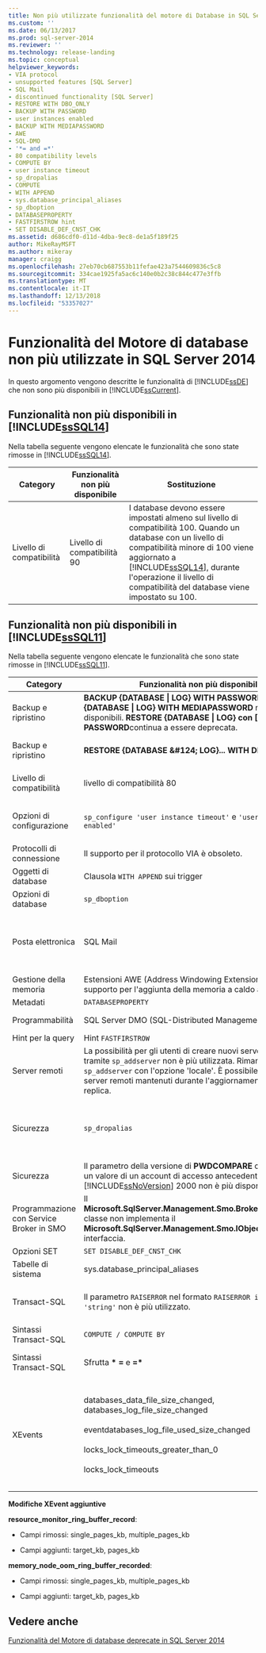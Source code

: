 ```yaml
---
title: Non più utilizzate funzionalità del motore di Database in SQL Server 2014 | Microsoft Docs
ms.custom: ''
ms.date: 06/13/2017
ms.prod: sql-server-2014
ms.reviewer: ''
ms.technology: release-landing
ms.topic: conceptual
helpviewer_keywords:
- VIA protocol
- unsupported features [SQL Server]
- SQL Mail
- discontinued functionality [SQL Server]
- RESTORE WITH DBO_ONLY
- BACKUP WITH PASSWORD
- user instances enabled
- BACKUP WITH MEDIAPASSWORD
- AWE
- SQL-DMO
- '*= and =*'
- 80 compatibility levels
- COMPUTE BY
- user instance timeout
- sp_dropalias
- COMPUTE
- WITH APPEND
- sys.database_principal_aliases
- sp_dboption
- DATABASEPROPERTY
- FASTFIRSTROW hint
- SET DISABLE_DEF_CNST_CHK
ms.assetid: d686cdf0-d11d-4dba-9ec8-de1a5f189f25
author: MikeRayMSFT
ms.author: mikeray
manager: craigg
ms.openlocfilehash: 27eb70cb687553b11fefae423a7544609836c5c8
ms.sourcegitcommit: 334cae1925fa5ac6c140e0b2c38c844c477e3ffb
ms.translationtype: MT
ms.contentlocale: it-IT
ms.lasthandoff: 12/13/2018
ms.locfileid: "53357027"
---
```

# <a name="discontinued-database-engine-functionality-in-sql-server-2014"></a>Funzionalità del Motore di database non più utilizzate in SQL Server 2014
  In questo argomento vengono descritte le funzionalità di [!INCLUDE[ssDE](../includes/ssde-md.md)] che non sono più disponibili in [!INCLUDE[ssCurrent](../includes/sscurrent-md.md)].  
  
## <a name="discontinued-features-in-includesssql14includessssql14-mdmd"></a>Funzionalità non più disponibili in [!INCLUDE[ssSQL14](../includes/sssql14-md.md)]  
 Nella tabella seguente vengono elencate le funzionalità che sono state rimosse in [!INCLUDE[ssSQL14](../includes/sssql14-md.md)].  
  
|Category|Funzionalità non più disponibile|Sostituzione|  
|--------------|--------------------------|-----------------|  
|Livello di compatibilità|Livello di compatibilità 90|I database devono essere impostati almeno sul livello di compatibilità 100. Quando un database con un livello di compatibilità minore di 100 viene aggiornato a [!INCLUDE[ssSQL14](../includes/sssql14-md.md)], durante l'operazione il livello di compatibilità del database viene impostato su 100.|  
  
## <a name="discontinued-features-in-includesssql11includessssql11-mdmd"></a>Funzionalità non più disponibili in [!INCLUDE[ssSQL11](../includes/sssql11-md.md)]  
 Nella tabella seguente vengono elencate le funzionalità che sono state rimosse in [!INCLUDE[ssSQL11](../includes/sssql11-md.md)].  
  
|Category|Funzionalità non più disponibile|Sostituzione|  
|--------------|--------------------------|-----------------|  
|Backup e ripristino|**BACKUP {DATABASE &#124; LOG} WITH PASSWORD** e **BACKUP {DATABASE &#124; LOG} WITH MEDIAPASSWORD** non sono più disponibili. **RESTORE {DATABASE &#124; LOG} con [MEDIA] PASSWORD**continua a essere deprecata.|None|  
|Backup e ripristino|**RESTORE {DATABASE &AMP;#124; LOG}... WITH DBO_ONLY**|**RESTORE {DATABASE &AMP;#124; LOG}...... CON RESTRICTED_USER**|  
|Livello di compatibilità|livello di compatibilità 80|I database devono essere impostati almeno sul livello di compatibilità 90.|  
|Opzioni di configurazione|`sp_configure 'user instance timeout'` e `'user instances enabled'`|Utilizzare la funzionalità di database locale. Per altre informazioni, vedere [utilità SqlLocalDB](../tools/sqllocaldb-utility.md)|  
|Protocolli di connessione|Il supporto per il protocollo VIA è obsoleto.|In alternativa, utilizzare TCP.|  
|Oggetti di database|Clausola `WITH APPEND` sui trigger|Ricreare l'intero trigger.|  
|Opzioni di database|`sp_dboption`|`ALTER DATABASE`|  
|Posta elettronica|SQL Mail|Usare la posta elettronica database. Per altre informazioni, vedere [posta elettronica Database](../relational-databases/database-mail/database-mail.md) e [Use Database Mail Instead of SQL Mail](../relational-databases/policy-based-management/use-database-mail-instead-of-sql-mail.md).|  
|Gestione della memoria|Estensioni AWE (Address Windowing Extensions) a 32 bit e supporto per l'aggiunta della memoria a caldo a 32 bit.|Utilizzare un sistema operativo a 64 bit.|  
|Metadati|`DATABASEPROPERTY`|`DATABASEPROPERTYEX`|  
|Programmabilità|SQL Server DMO (SQL-Distributed Management Objects)|Oggetti SMO (SQL Server Management Objects)|  
|Hint per la query|Hint `FASTFIRSTROW`|`OPTION (FAST` *n* `)`.|  
|Server remoti|La possibilità per gli utenti di creare nuovi server remoti tramite `sp_addserver` non è più utilizzata. Rimane disponibile `sp_addserver` con l'opzione 'locale'. È possibile utilizzare i server remoti mantenuti durante l'aggiornamento o creati dalla replica.|Sostituire i server remoti utilizzando server collegati.|  
|Sicurezza|`sp_dropalias`|Sostituire gli alias con una combinazione di account utente e ruoli del database. Usare `sp_dropalias` per rimuovere gli alias in database aggiornati.|  
|Sicurezza|Il parametro della versione di **PWDCOMPARE** che rappresenta un valore di un account di accesso antecedente a [!INCLUDE[ssNoVersion](../includes/ssnoversion-md.md)] 2000 non è più disponibile.|None|  
|Programmazione con Service Broker in SMO|Il **Microsoft.SqlServer.Management.Smo.Broker.BrokerPriority** classe non implementa il **Microsoft.SqlServer.Management.Smo.IObjectPermission** interfaccia.||  
|Opzioni SET|`SET DISABLE_DEF_CNST_CHK`|Nessuna.|  
|Tabelle di sistema|sys.database_principal_aliases|Usare ruoli anziché alias.|  
|Transact-SQL|Il parametro `RAISERROR` nel formato `RAISERROR integer 'string'` non è più utilizzato.|Riscrivere l'istruzione utilizzando l'oggetto corrente **RAISERROR**  sintassi.|  
|Sintassi Transact-SQL|`COMPUTE / COMPUTE BY`|Utilizzare `ROLLUP`.|  
|Sintassi Transact-SQL|Sfrutta **\* =** e **=\***|Utilizzare la sintassi di join ANSI. Per altre informazioni, vedere [da (Transact-SQL).](https://msdn.microsoft.com/library/ms177634\(SQL.105\).aspx)|  
|XEvents|databases_data_file_size_changed, databases_log_file_size_changed<br /><br /> eventdatabases_log_file_used_size_changed<br /><br /> locks_lock_timeouts_greater_than_0<br /><br /> locks_lock_timeouts|Sostituito dal database_file_size_change event, database_file_size_change<br /><br /> database_file_size_change event<br /><br /> lock_timeout_greater_than_0<br /><br /> lock_timeout|  
  
 **Modifiche XEvent aggiuntive**  
  
 **resource_monitor_ring_buffer_record**:  
  
-   Campi rimossi: single_pages_kb, multiple_pages_kb  
  
-   Campi aggiunti: target_kb, pages_kb  
  
 **memory_node_oom_ring_buffer_recorded**:  
  
-   Campi rimossi: single_pages_kb, multiple_pages_kb  
  
-   Campi aggiunti: target_kb, pages_kb  
  
## <a name="see-also"></a>Vedere anche  
 [Funzionalità del Motore di database deprecate in SQL Server 2014](deprecated-database-engine-features-in-sql-server-2016.md)  
  
  
